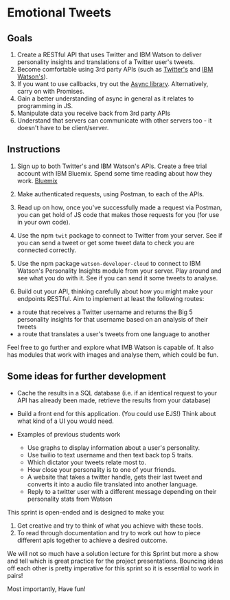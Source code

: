 # Emotional Tweets

## Goals

1. Create a RESTful API that uses Twitter and IBM Watson to deliver personality insights and translations of a Twitter user's tweets.
2. Become comfortable using 3rd party APIs (such as [Twitter's](https://dev.twitter.com/rest/public)
and [IBM Watson's](https://developer.ibm.com/watson/)).
3. If you want to use callbacks, try out the [Async library](https://caolan.github.io/async/). Alternatively, carry on with Promises.
4. Gain a better understanding of async in general as it relates to programming in JS.
5. Manipulate data you receive back from 3rd party APIs
6. Understand that servers can communicate with other servers too - it doesn't have to be client/server.

## Instructions

1. Sign up to both Twitter's and IBM Watson's APIs. Create a free trial account with IBM Bluemix. Spend some time reading about how they work. [Bluemix](https://console.bluemix.net/)

2. Make authenticated requests, using Postman, to each of the APIs.

3. Read up on how, once you've successfully made a request via Postman,
you can get hold of JS code that makes those requests for you (for use in
your own code).

4. Use the npm `twit` package to connect to Twitter from your server. See if you can send a tweet or get some tweet data to check you are connected correctly.

5. Use the npm package `watson-developer-cloud` to connect to IBM Watson's Personality Insights module from your server. Play around and see what you do with it. See if you can send it some tweets to analyse.

6. Build out your API, thinking carefully about how you might make your endpoints RESTful. Aim to implement at least the following routes:

  - a route that receives a Twitter username and returns the Big 5 personality insights for that username based on an analysis of their tweets
  - a route that translates a user's tweets from one language to another

Feel free to go further and explore what IMB Watson is capable of. It also has modules that work with images and analyse them, which could be fun.

## Some ideas for further development

* Cache the results in a SQL database (i.e. if an
identical request to your API has already been made, retrieve the results
from your database)

* Build a front end for this application. (You could use EJS!) Think about what kind of a UI you would need.

* Examples of previous students work
  * Use graphs to display information about a user's personality.
  * Use twilio to text username and then text back top 5 traits.
  * Which dictator your tweets relate most to.
  * How close your personality is to one of your friends.
  * A website that takes a twitter handle, gets their last tweet and converts it into a audio file translated into another language.
  * Reply to a twitter user with a different message depending on their personality stats from Watson

This sprint is open-ended and is designed to make you:
1. Get creative and try to think of what you achieve with these tools.
2. To read through documentation and try to work out how to piece different apis together to achieve a desired outcome.

We will not so much have a solution lecture for this Sprint but more a show and tell which is great practice for the project presentations. Bouncing ideas off each other is pretty imperative for this sprint so it is essential to work in pairs!

Most importantly, Have fun!
